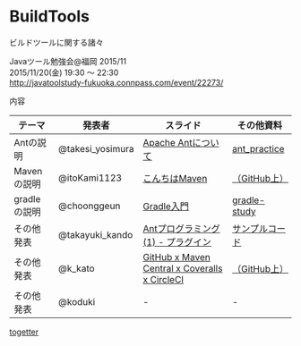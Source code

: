 # BuildTools
ビルドツールに関する諸々

Javaツール勉強会@福岡 2015/11<br>
2015/11/20(金) 19:30 〜 22:30<br>
http://javatoolstudy-fukuoka.connpass.com/event/22273/

内容

| テーマ | 発表者 | スライド | その他資料 |
|------------ |--------------|--------------|--------------|
| Antの説明 | @takesi_yosimura | [Apache Antについて](http://www.slideshare.net/takeshiyoshimura376/apache-ant-55405056) | [ant_practice](https://github.com/JavaToolStudyFukuoka/BuildTools/tree/master/ant_practice) |
| Mavenの説明 | @itoKami1123 | [こんちはMaven](http://javatoolstudyfukuoka.github.io/itokami1123dev/hello-maven.html) | [（GitHub上）](https://github.com/itokami1123dev/maven-study-lt) |
| gradleの説明 | @choonggeun | [Gradle入門](http://www.slideshare.net/leecgeun/gradle-55333706)  | [gradle-study](https://github.com/JavaToolStudyFukuoka/BuildTools/tree/master/gradle-study) |
| その他発表 | @takayuki_kando | [Antプログラミング(1) - プラグイン](http://www.slideshare.net/takayukikando/ant-55538723) | [サンプルコード](https://gist.github.com/TakayukiKando/340aca3925007c00ee73) |
| その他発表 | @k_kato | [GitHub x Maven Central x Coveralls x CircleCI](http://javatoolstudyfukuoka.github.io/BuildTools/@k_kato/#/) | [（GitHub上）](https://github.com/JavaToolStudyFukuoka/JavaToolStudyFukuoka.github.io/tree/master/BuildTools/%40k_kato) |
| その他発表 | @koduki | - | - |

[togetter](http://togetter.com/li/903864)
